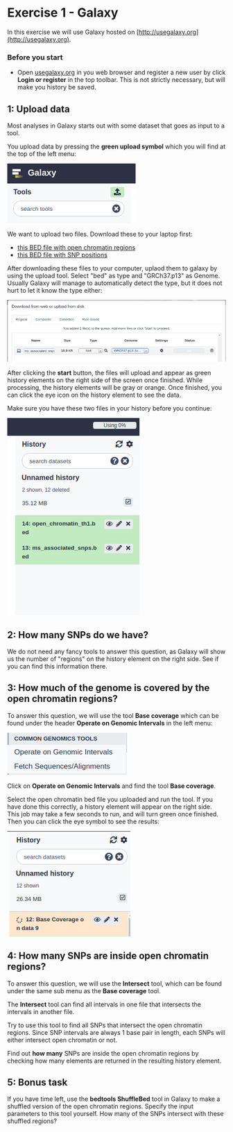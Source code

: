 # Exercise 1 - Galaxy

In this exercise we will use Galaxy hosted on [http://usegalaxy.org](http://usegalaxy.org).

### Before you start
* Open [usegalaxy.org](https://usegalaxy.org) in you web browser and register a new user by click **Login or register** in the top toolbar. This is not strictly necessary, but will make you history be saved.

## 1: Upload data
Most analyses in Galaxy starts out with some dataset that goes as input to a tool.

You upload data by pressing the **green upload symbol** which you will find at the top of the left menu:

![screenshot](screenshots/3.png)

We want to upload two files. Download these to your laptop first:
* [this BED file with open chromatin regions](https://raw.githubusercontent.com/uio-bmi/statistical_genomics_exercises/master/open_chromatin_th1.bed) 
* [this BED file with SNP positions](https://raw.githubusercontent.com/uio-bmi/statistical_genomics_exercises/master/ms_associated_snps.bed) 

After downloading these files to your computer, uplaod them to galaxy by using the upload tool. Select "bed" as type and "GRCh37.p13" as Genome. Usually Galaxy will manage to automatically detect the type, but it does not hurt to let it know the type either:

![screenshot](screenshots/4.png)

After clicking the **start** button, the files will upload and appear as green history elements on the right side of the screen once finished. While processing, the history elements will be gray or orange. Once finished, you can click the eye icon on the history element to see the data.

Make sure you have these two files in your history before you continue:

![screenshot](screenshots/5.png)

## 2: How many SNPs do we have?
We do not need any fancy tools to answer this question, as Galaxy will show us the number of "regions" on the history element on the right side. See if you can find this information there.

## 3: How much of the genome is covered by the open chromatin regions?
To answer this question, we will use the tool **Base coverage** which can be found under the header **Operate on Genomic Intervals**  in the left menu:

![screenshot](screenshots/1.png)

Click on **Operate on Genomic Intervals** and find the tool **Base coverage**.

Select the open chromatin bed file you uploaded and run the tool. If you have done this correctly, a history element will appear on the right side. This job may take a few seconds to run, and will turn green once finished. Then you can click the eye symbol to see the results:

![screenshot](screenshots/2.png)


## 4: How many SNPs are inside open chromatin regions?
To answer this question, we will use the **Intersect** tool, which can be found under the same sub menu as the **Base coverage** tool.

The **Intersect** tool can find all intervals in one file that intersects the intervals in another file.

Try to use this tool to find all SNPs that intersect the open chromatin regions. Since SNP intervals are always 1 base pair in length, each SNPs will either intersect open chromatin or not.

Find out **how many** SNPs are inside the open chromatin regions by checking how many elements are returned in the resulting history element.


## 5: Bonus task
If you have time left, use the **bedtools ShuffleBed** tool in Galaxy to make a shuffled version of the open chromatin regions. Specify the input parameters to this tool yourself. How many of the SNPs intersect with these shuffled regions?

 




